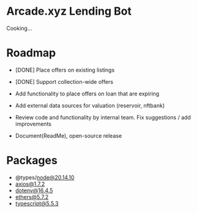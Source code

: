 # Arcade.xyz Lending Bot

Cooking...

# Roadmap

- [DONE] Place offers on existing listings

- [DONE] Support collection-wide offers

- Add functionality to place offers on loan that are expiring

- Add external data sources for valuation (reservoir, nftbank)

- Review code and functionality by internal team. Fix suggestions / add improvements

- Document(ReadMe), open-source release

# Packages

- @types/node@20.14.10
- axios@1.7.2
- dotenv@16.4.5
- ethers@5.7.2
- typescript@5.5.3